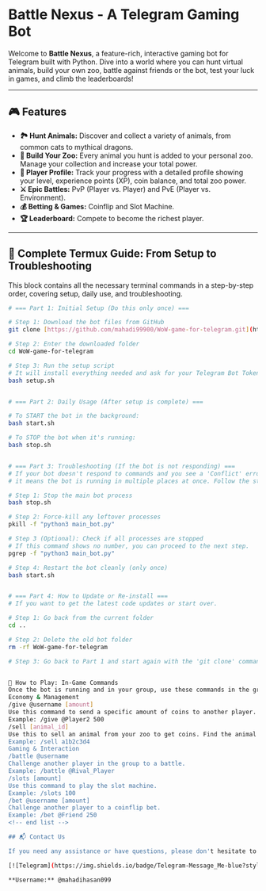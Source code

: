 # Battle Nexus - A Telegram Gaming Bot

Welcome to **Battle Nexus**, a feature-rich, interactive gaming bot for Telegram built with Python. Dive into a world where you can hunt virtual animals, build your own zoo, battle against friends or the bot, test your luck in games, and climb the leaderboards!

---

## 🎮 Features

* **🏞️ Hunt Animals:** Discover and collect a variety of animals, from common cats to mythical dragons.
* **🐾 Build Your Zoo:** Every animal you hunt is added to your personal zoo. Manage your collection and increase your total power.
* **👤 Player Profile:** Track your progress with a detailed profile showing your level, experience points (XP), coin balance, and total zoo power.
* **⚔️ Epic Battles:** PvP (Player vs. Player) and PvE (Player vs. Environment).
* **💰 Betting & Games:** Coinflip and Slot Machine.
* **🏆 Leaderboard:** Compete to become the richest player.

---

## 🚀 Complete Termux Guide: From Setup to Troubleshooting

This block contains all the necessary terminal commands in a step-by-step order, covering setup, daily use, and troubleshooting.

```bash
# === Part 1: Initial Setup (Do this only once) ===

# Step 1: Download the bot files from GitHub
git clone [https://github.com/mahadi99900/WoW-game-for-telegram.git](https://github.com/mahadi99900/WoW-game-for-telegram.git)

# Step 2: Enter the downloaded folder
cd WoW-game-for-telegram

# Step 3: Run the setup script
# It will install everything needed and ask for your Telegram Bot Token.
bash setup.sh


# === Part 2: Daily Usage (After setup is complete) ===

# To START the bot in the background:
bash start.sh

# To STOP the bot when it's running:
bash stop.sh


# === Part 3: Troubleshooting (If the bot is not responding) ===
# If your bot doesn't respond to commands and you see a 'Conflict' error in the terminal,
# it means the bot is running in multiple places at once. Follow the steps below to fix it.

# Step 1: Stop the main bot process
bash stop.sh

# Step 2: Force-kill any leftover processes
pkill -f "python3 main_bot.py"

# Step 3 (Optional): Check if all processes are stopped
# If this command shows no number, you can proceed to the next step.
pgrep -f "python3 main_bot.py"

# Step 4: Restart the bot cleanly (only once)
bash start.sh


# === Part 4: How to Update or Re-install ===
# If you want to get the latest code updates or start over.

# Step 1: Go back from the current folder
cd ..

# Step 2: Delete the old bot folder
rm -rf WoW-game-for-telegram

# Step 3: Go back to Part 1 and start again with the 'git clone' command.


​💬 How to Play: In-Game Commands
​Once the bot is running and in your group, use these commands in the group chat.
​Economy & Management
​/give @username [amount]
​Use this command to send a specific amount of coins to another player.
​Example: /give @Player2 500
​/sell [animal_id]
​Use this to sell an animal from your zoo to get coins. Find the animal's ID in your /zoo.
​Example: /sell a1b2c3d4
​Gaming & Interaction
​/battle @username
​Challenge another player in the group to a battle.
​Example: /battle @Rival_Player
​/slots [amount]
​Use this command to play the slot machine.
​Example: /slots 100
​/bet @username [amount]
​Challenge another player to a coinflip bet.
​Example: /bet @Friend 250
​<!-- end list -->

## 📬 Contact Us

If you need any assistance or have questions, please don't hesitate to reach out to us via Telegram.

[![Telegram](https://img.shields.io/badge/Telegram-Message_Me-blue?style=for-the-badge&logo=telegram)](https://t.me/mahadihasan099)

**Username:** @mahadihasan099